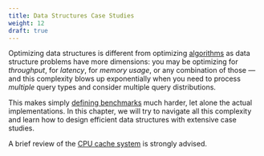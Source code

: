 ```yaml
---
title: Data Structures Case Studies
weight: 12
draft: true
---
```


Optimizing data structures is different from optimizing [algorithms](/hpc/algorithms) as data structure problems have more dimensions: you may be optimizing for *throughput*, for *latency*, for *memory usage*, or any combination of those — and this complexity blows up exponentially when you need to process *multiple* query types and consider multiple query distributions.

This makes simply [defining benchmarks](/hpc/profiling/noise/) much harder, let alone the actual implementations. In this chapter, we will try to navigate all this complexity and learn how to design efficient data structures with extensive case studies.

A brief review of the [CPU cache system](/hpc/cpu-cache) is strongly advised.
